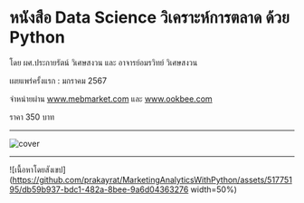 # หนังสือ Data Science วิเคราะห์การตลาด ด้วย Python
โดย ผศ.ประกายรัตน์ วิเศษสงวน และ อาจารย์อมรวิทย์ วิเศษสงวน

เผยแพร่ครั้งแรก : มกราคม 2567

จำหน่ายผ่าน www.mebmarket.com และ www.ookbee.com

ราคา 350 บาท   

---
![cover](https://github.com/prakayrat/MarketingAnalyticsWithPython/assets/51775195/83e34b84-f43b-40d0-8d59-1e37b83aec24)

---


![เนื้อหาโดยสังเขป](https://github.com/prakayrat/MarketingAnalyticsWithPython/assets/51775195/db59b937-bdc1-482a-8bee-9a6d04363276 width=50%)

